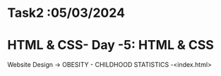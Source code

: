 # Task2 :05/03/2024
# HTML & CSS- Day -5: HTML & CSS
 Website Design -> OBESITY - CHILDHOOD STATISTICS -<index.html>
